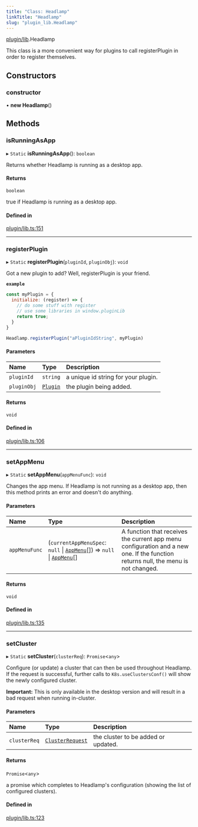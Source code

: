 ```yaml
---
title: "Class: Headlamp"
linkTitle: "Headlamp"
slug: "plugin_lib.Headlamp"
---
```


[plugin/lib](../modules/plugin_lib.md).Headlamp

This class is a more convenient way for plugins to call registerPlugin in
order to register themselves.

## Constructors

### constructor

• **new Headlamp**()

## Methods

### isRunningAsApp

▸ `Static` **isRunningAsApp**(): `boolean`

Returns whether Headlamp is running as a desktop app.

#### Returns

`boolean`

true if Headlamp is running as a desktop app.

#### Defined in

[plugin/lib.ts:151](https://github.com/headlamp-k8s/headlamp/blob/1ae27053/frontend/src/plugin/lib.ts#L151)

___

### registerPlugin

▸ `Static` **registerPlugin**(`pluginId`, `pluginObj`): `void`

Got a new plugin to add? Well, registerPlugin is your friend.

**`example`**

```javascript
const myPlugin = {
  initialize: (register) => {
    // do some stuff with register
    // use some libraries in window.pluginLib
    return true;
  }
}

Headlamp.registerPlugin("aPluginIdString", myPlugin)
```

#### Parameters

| Name | Type | Description |
| :------ | :------ | :------ |
| `pluginId` | `string` | a unique id string for your plugin. |
| `pluginObj` | [`Plugin`](plugin_lib.Plugin.md) | the plugin being added. |

#### Returns

`void`

#### Defined in

[plugin/lib.ts:106](https://github.com/headlamp-k8s/headlamp/blob/1ae27053/frontend/src/plugin/lib.ts#L106)

___

### setAppMenu

▸ `Static` **setAppMenu**(`appMenuFunc`): `void`

Changes the app menu.
If Headlamp is not running as a desktop app, then this method prints an error and doesn't do anything.

#### Parameters

| Name | Type | Description |
| :------ | :------ | :------ |
| `appMenuFunc` | (`currentAppMenuSpec`: ``null`` \| [`AppMenu`](../interfaces/plugin_lib.AppMenu.md)[]) => ``null`` \| [`AppMenu`](../interfaces/plugin_lib.AppMenu.md)[] | A function that receives the current app menu configuration and a new one. If the function returns null, the menu is not changed. |

#### Returns

`void`

#### Defined in

[plugin/lib.ts:135](https://github.com/headlamp-k8s/headlamp/blob/1ae27053/frontend/src/plugin/lib.ts#L135)

___

### setCluster

▸ `Static` **setCluster**(`clusterReq`): `Promise`<`any`\>

Configure (or update) a cluster that can then be used throughout Headlamp.
If the request is successful, further calls to `K8s.useClustersConf()`
will show the newly configured cluster.

**Important:** This is only available in the desktop version and will result in a
bad request when running in-cluster.

#### Parameters

| Name | Type | Description |
| :------ | :------ | :------ |
| `clusterReq` | [`ClusterRequest`](../interfaces/lib_k8s_apiProxy.ClusterRequest.md) | the cluster to be added or updated. |

#### Returns

`Promise`<`any`\>

a promise which completes to Headlamp's configuration (showing the list of configured clusters).

#### Defined in

[plugin/lib.ts:123](https://github.com/headlamp-k8s/headlamp/blob/1ae27053/frontend/src/plugin/lib.ts#L123)

